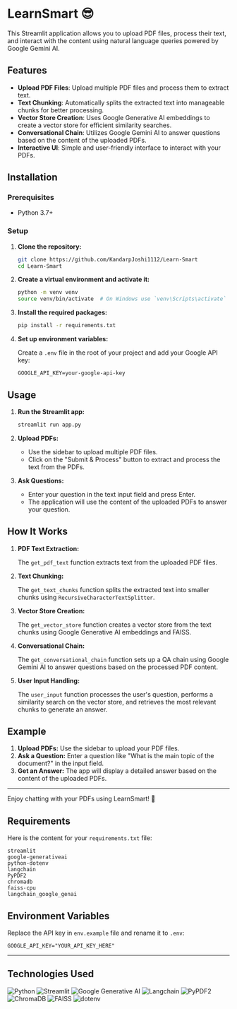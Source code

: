 # LearnSmart 😎

This Streamlit application allows you to upload PDF files, process their text, and interact with the content using natural language queries powered by Google Gemini AI.

## Features

- **Upload PDF Files**: Upload multiple PDF files and process them to extract text.
- **Text Chunking**: Automatically splits the extracted text into manageable chunks for better processing.
- **Vector Store Creation**: Uses Google Generative AI embeddings to create a vector store for efficient similarity searches.
- **Conversational Chain**: Utilizes Google Gemini AI to answer questions based on the content of the uploaded PDFs.
- **Interactive UI**: Simple and user-friendly interface to interact with your PDFs.

## Installation

### Prerequisites

- Python 3.7+

### Setup

1. **Clone the repository:**

   ```bash
   git clone https://github.com/KandarpJoshi1112/Learn-Smart
   cd Learn-Smart
   ```

2. **Create a virtual environment and activate it:**

   ```bash
   python -m venv venv
   source venv/bin/activate  # On Windows use `venv\Scripts\activate`
   ```

3. **Install the required packages:**

   ```bash
   pip install -r requirements.txt
   ```

4. **Set up environment variables:**

   Create a `.env` file in the root of your project and add your Google API key:

   ```env
   GOOGLE_API_KEY=your-google-api-key
   ```

## Usage

1. **Run the Streamlit app:**

   ```bash
   streamlit run app.py
   ```

2. **Upload PDFs:**

   - Use the sidebar to upload multiple PDF files.
   - Click on the "Submit & Process" button to extract and process the text from the PDFs.

3. **Ask Questions:**

   - Enter your question in the text input field and press Enter.
   - The application will use the content of the uploaded PDFs to answer your question.

## How It Works

1. **PDF Text Extraction:**

   The `get_pdf_text` function extracts text from the uploaded PDF files.

2. **Text Chunking:**

   The `get_text_chunks` function splits the extracted text into smaller chunks using `RecursiveCharacterTextSplitter`.

3. **Vector Store Creation:**

   The `get_vector_store` function creates a vector store from the text chunks using Google Generative AI embeddings and FAISS.

4. **Conversational Chain:**

   The `get_conversational_chain` function sets up a QA chain using Google Gemini AI to answer questions based on the processed PDF content.

5. **User Input Handling:**

   The `user_input` function processes the user's question, performs a similarity search on the vector store, and retrieves the most relevant chunks to generate an answer.

## Example

1. **Upload PDFs:** Use the sidebar to upload your PDF files.
2. **Ask a Question:** Enter a question like "What is the main topic of the document?" in the input field.
3. **Get an Answer:** The app will display a detailed answer based on the content of the uploaded PDFs.

---

Enjoy chatting with your PDFs using LearnSmart! 🚀

## Requirements

Here is the content for your `requirements.txt` file:

```text
streamlit
google-generativeai
python-dotenv
langchain
PyPDF2
chromadb
faiss-cpu
langchain_google_genai
```

## Environment Variables

Replace the API key in  `env.example` file and rename it to `.env`:

```env
GOOGLE_API_KEY="YOUR_API_KEY_HERE"
```

---

## Technologies Used

![Python](https://img.shields.io/badge/Python-3776AB?style=for-the-badge&logo=python&logoColor=white)
![Streamlit](https://img.shields.io/badge/Streamlit-FF4B4B?style=for-the-badge&logo=streamlit&logoColor=white)
![Google Generative AI](https://img.shields.io/badge/Google%20Generative%20AI-4285F4?style=for-the-badge&logo=google&logoColor=white)
![Langchain](https://img.shields.io/badge/Langchain-0E76A8?style=for-the-badge&logo=langchain&logoColor=white)
![PyPDF2](https://img.shields.io/badge/PyPDF2-3776AB?style=for-the-badge&logo=python&logoColor=white)
![ChromaDB](https://img.shields.io/badge/ChromaDB-4A148C?style=for-the-badge&logo=database&logoColor=white)
![FAISS](https://img.shields.io/badge/FAISS-0E76A8?style=for-the-badge&logo=faiss&logoColor=white)
![dotenv](https://img.shields.io/badge/dotenv-ECD53F?style=for-the-badge&logo=dotenv&logoColor=black)
